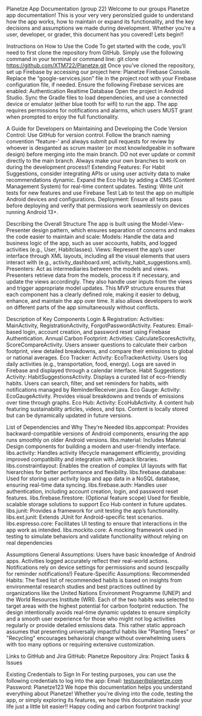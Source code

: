 Planetze App Documentation (group 22) 
Welcome to our groups Planetze app documentation! This is your very very peronslzied guide to understand how the app works, how to maintain or expand its functionality, and the key decisions and assumptions we made during development. Whether you're a user, developer, or grader, this document has you covered! Lets begin!!

Instructions on How to Use the Code
To get started with the code, you’ll need to first clone the repository from GitHub. Simply use the following command in your terminal or command line:
git clone https://github.com/XTM722/Planetze.git
Once you’ve cloned the repository, set up Firebase by accessing our project here: Planetze Firebase Console. Replace the “google-services.json” file in the project root with your Firebase configuration file, if needed. Ensure the following Firebase services are enabled:
Authentication
Realtime Database
Open the project in Android Studio. Sync the Gradle files to load dependencies, and use a connected device or emulator (either blue tooth for wifi) to run the app. The app requires permissions for notifications and alarms, which users MUST grant when prompted to enjoy the full functionality. 

A Guide for Developers on Maintaining and Developing the Code
Version Control: Use GitHub for version control. Follow the branch naming convention “feature-<feature-name>’ and always submit pull requests for review by whoever is desganted as scrum master (or most knowledgeable in software design) before merging into the main branch. DO not ever update or commit directly to the main branch. Always make your own branches to work on during the development process!!
Extending Features:
For Habit Suggestions, consider integrating APIs or using user activity data to make recommendations dynamic.
Expand the Eco Hub by adding a CMS (Content Management System) for real-time content updates.
Testing: Write unit tests for new features and use Firebase Test Lab to test the app on multiple Android devices and configurations.
Deployment: Ensure all tests pass before deploying and verify that permissions work seamlessly on devices running Android 13+.

Describing the Overall Structure
The app is built using the Model-View-Presenter design pattern, which ensures separation of concerns and makes the code easier to maintain and scale:
Models:
Handle the data and business logic of the app, such as user accounts, habits, and logged activities (e.g., User, Habitclasses).
Views:
Represent the app’s user interface through XML layouts, including all the visual elements that users interact with (e.g., activity_dashboard.xml, activity_habit_suggestions.xml).
Presenters:
Act as intermediaries between the models and views. Presenters retrieve data from the models, process it if necessary, and update the views accordingly. They also handle user inputs from the views and trigger appropriate model updates.
This MVP structure ensures that each component has a clearly defined role, making it easier to debug, enhance, and maintain the app over time. It also allows developers to work on different parts of the app simultaneously without conflicts.

Description of Key Components
Login & Registration:
Activities: MainActivity, RegistrationActivity, ForgotPasswordActivity.
Features: Email-based login, account creation, and password reset using Firebase Authentication.
Annual Carbon Footprint:
Activities: CalculateScoresActivity, ScoreCompareActivity.
Users answer questions to calculate their carbon footprint, view detailed breakdowns, and compare their emissions to global or national averages.
Eco Tracker:
Activity: EcoTrackerActivity.
Users log daily activities (e.g., transportation, food, energy). Logs are saved in Firebase and displayed through a calendar interface.
Habit Suggestions:
Activity: HabitSuggestionsActivity.
Displays a curated list of eco-friendly habits. Users can search, filter, and set reminders for habits, with notifications managed by ReminderReceiver.java.
Eco Gauge:
Activity: EcoGaugeActivity.
Provides visual breakdowns and trends of emissions over time through graphs.
Eco Hub:
Activity: EcoHubActivity.
A content hub featuring sustainability articles, videos, and tips. Content is locally stored but can be dynamically updated in future versions.

List of Dependencies and Why They’re Needed
libs.appcompat:
Provides backward-compatible versions of Android components, ensuring the app runs smoothly on older Android versions.
libs.material:
Includes Material Design components for building a modern and user-friendly interface.
libs.activity:
Handles activity lifecycle management efficiently, providing improved compatibility and integration with Jetpack libraries.
libs.constraintlayout:
Enables the creation of complex UI layouts with flat hierarchies for better performance and flexibility.
libs.firebase.database:
Used for storing user activity logs and app data in a NoSQL database, ensuring real-time data syncing.
libs.firebase.auth:
Handles user authentication, including account creation, login, and password reset features.
libs.firebase.firestore:
(Optional feature scope) Used for flexible, scalable storage solutions to support Eco Hub content in future updates.
libs.junit:
Provides a framework for unit testing the app’s functionality.
libs.ext.junit:
Extends JUnit for Android-specific test scenarios.
libs.espresso.core:
Facilitates UI testing to ensure that interactions in the app work as intended.
libs.mockito.core:
A mocking framework used in testing to simulate behaviors and validate functionality without relying on real dependencies



Assumptions
General Assumptions:
Users have basic knowledge of Android apps.
Activities logged accurately reflect their real-world actions.
Notifications rely on device settings for permissions and sound (escpailly for reminder notifications!)
Feature-Specific Assumptions:
Recommended Habits: The fixed list of recommended habits is based on insights from environmental research studies and best practices outlined by organizations like the United Nations Environment Programme (UNEP) and the World Resources Institute (WRI). Each of the two habits was selected to target areas with the highest potential for carbon footprint reduction.
The design intentionally avoids real-time dynamic updates to ensure simplicity and a smooth user experience for those who might not log activities regularly or provide detailed emissions data.
This rather static approach assumes that presenting universally impactful habits like "Planting Trees" or "Recycling" encourages behavioral change without overwhelming users with too many options or requiring extensive customization.

Links to GitHub and Jira
GitHub: Planetze Repository
Jira: Project Tasks & Issues

Existing Credentials to Sign In
For testing purposes, you can use the following credentials to log into the app:
Email: testuser@planetze.com
Password: Planetze123
We hope this documentation helps you understand everything about Planetze! Whether you're diving into the code, testing the app, or simply exploring its features, we hope this documataion made your life just a little bit easier!! Happy coding and carbon footprint tracking!



